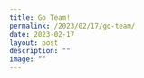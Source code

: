 ```yaml
---
title: Go Team!
permalink: /2023/02/17/go-team/
date: 2023-02-17
layout: post
description: ""
image: ""
---
```

